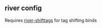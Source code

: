 ## river config

Requires [river-shifttags](https://gitlab.com/SillyPill/river-shifttags) for tag shifting binds
